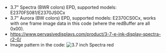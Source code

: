 * 3.7" Spectra (BWR colors) EPD, supported models: E2370FS081/E2370JS0Cx
* 3.7" Aurora (BW colors) EPD, supported models: E2370CS0Cx, works with one frame image data in this code (where the redBuffer are all 0x00).
* https://www.pervasivedisplays.com/product/3-7-e-ink-display-spectra-r2-0/
* Image pattern in the code:
	![3.7 inch Spectra red](https://github.com/PervasiveDisplays/ePaper_PervasiveDisplays/blob/master/3.70_BWR/370_416x240_BWR.bmp)
